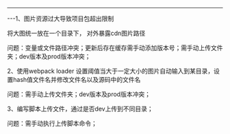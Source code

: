 ---
---1、图片资源过大导致项目包超出限制

将大图统一放在一个目录下， 对外暴露cdn图片路径

问题：变量或文件路径冲突；更新后存在缓存需手动添加版本号；需手动上传文件夹；dev版本及prod版本冲突；

2、使用webpack loader 设置阈值当大于一定大小的图片自动输入到某目录，设置hash值文件名并修改文件名以及源码中的文件名

问题：需手动上传文件夹；dev版本及prod版本冲突；

3、编写脚本上传文件，通过是否dev上传到不同目录；

问题：需手动执行上传脚本命令；